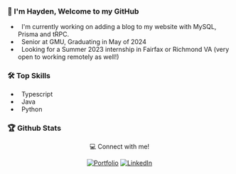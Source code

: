 ### 👋 I'm Hayden, Welcome to my GitHub

- &nbsp; I'm currently working on adding a blog to my website with MySQL, Prisma and tRPC.
- &nbsp; Senior at GMU, Graduating in May of 2024
- &nbsp; Looking for a Summer 2023 internship in Fairfax or Richmond VA (very open to working remotely as well!)

### 🛠️ Top Skills

- &nbsp; Typescript
- &nbsp; Java
- &nbsp; Python

### 🏆 Github Stats

<p align="center"> 💻 Connect with me! </p>

<p align="center">

<a href="https://haydenhanson.dev/" target="_blank">
<img src="https://img.shields.io/badge/Portfolio-brightgreen" alt="Portfolio" /></a> 

<a href="https://www.linkedin.com/in/hansonhayden/" target="_blank">
<img src="https://img.shields.io/badge/-LinkedIn-%233781da" alt="LinkedIn"/></a>

</p>
